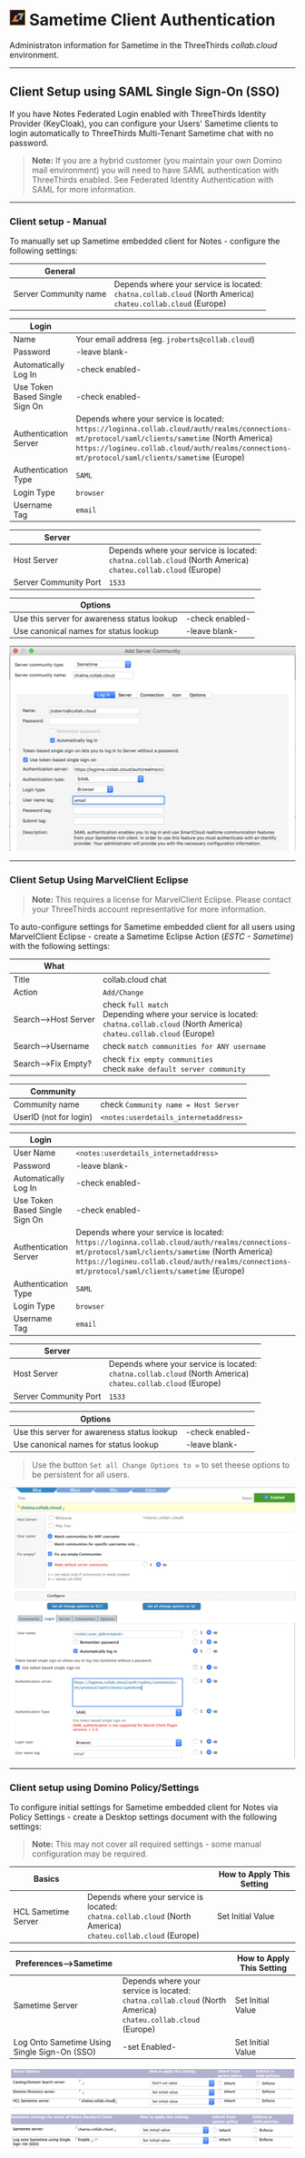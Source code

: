 # <img src="/assets/images/HCL_Sametime_Master.png" alt="SametimeLogo" height="28" /> Sametime Client Authentication

Administraton information for Sametime in the ThreeThirds *collab.cloud* environment.

---

## Client Setup using SAML Single Sign-On (SSO)

If you have Notes Federated Login enabled with ThreeThirds Identity Provider (KeyCloak), you can configure your Users' Sametime clients to login automatically to ThreeThirds Multi-Tenant Sametime chat with no password.

> **Note:** If you are a hybrid customer (you maintain your own Domino mail environment) you will need to have SAML authentication with ThreeThirds enabled. See Federated Identity Authentication with SAML for more information.

---

### Client setup - Manual

To manually set up Sametime embedded client for Notes - configure the following settings:

|General||
|-------|-------|
|Server Community name|Depends where your service is located:<br/>`chatna.collab.cloud` (North America)<br/>`chateu.collab.cloud` (Europe)|

|Login||
|-------|-------|
|Name|Your email address (eg. `jroberts@collab.cloud`)|
|Password|-leave blank-|
|Automatically Log In|-check enabled-|
|Use Token Based Single Sign On|-check enabled-|
|Authentication Server|Depends where your service is located:<br/>`https://loginna.collab.cloud/auth/realms/connections-mt/protocol/saml/clients/sametime` (North America)<br/>`https://logineu.collab.cloud/auth/realms/connections-mt/protocol/saml/clients/sametime` (Europe)|
|Authentication Type|`SAML`|
|Login Type|`browser`|
|Username Tag|`email`|

|Server||
|-------|-------|
|Host Server|Depends where your service is located:<br/>`chatna.collab.cloud` (North America)<br/>`chateu.collab.cloud` (Europe)|
|Server Community Port|`1533`|

|Options||
|-------|-------|
|Use this server for awareness status lookup|-check enabled-|
|Use canonical names for status lookup|-leave blank-|

<img src="/assets/images/screen-shots/sametime/st-set-st-1.png" alt="ST Manual Setup" />

---

### Client Setup Using MarvelClient Eclipse

> **Note:** This requires a license for MarvelClient Eclipse. Please contact your ThreeThirds account representative for more information.

To auto-configure settings for Sametime embedded client for all users using MarvelClient Eclipse - create a Sametime Eclipse Action (*ESTC - Sametime*) with the following settings:

|What||
|-------|-------|
|Title|collab.cloud chat|
|Action|`Add/Change`|
|Search-->Host Server|check `full match`<br/>Depending where your service is located:<br/>`chatna.collab.cloud` (North America)<br/>`chateu.collab.cloud` (Europe)|
|Search-->Username|check `match communities for ANY username`|
|Search-->Fix Empty?|check `fix empty communities`<br/>check `make default server community`|

|Community||
|-------|-------|
|Community name|check `Community name = Host Server`|
|UserID (not for login)|`<notes:userdetails_internetaddress>`|

|Login||
|-------|-------|
|User Name|`<notes:userdetails_internetaddress>`|
|Password|-leave blank-|
|Automatically Log In|-check enabled-|
|Use Token Based Single Sign On|-check enabled-|
|Authentication Server|Depends where your service is located:<br/>`https://loginna.collab.cloud/auth/realms/connections-mt/protocol/saml/clients/sametime` (North America)<br/>`https://logineu.collab.cloud/auth/realms/connections-mt/protocol/saml/clients/sametime` (Europe)|
|Authentication Type|`SAML`|
|Login Type|`browser`|
|Username Tag|`email`|

|Server||
|-------|-------|
|Host Server|Depends where your service is located:<br/>`chatna.collab.cloud` (North America)<br/>`chateu.collab.cloud` (Europe)|
|Server Community Port|`1533`|

|Options||
|-------|-------|
|Use this server for awareness status lookup|-check enabled-|
|Use canonical names for status lookup|-leave blank-|

> Use the button `Set all Change Options to ∞` to set theese options to be persistent for all users.

<img src="/assets/images/screen-shots/sametime/mc-set-st-1.png" alt="MarvelClient ST 1" />

---

### Client setup using Domino Policy/Settings

To configure initial settings for Sametime embedded client for Notes via Policy Settings - create a Desktop settings document with the following settings:
> **Note:** This may not cover all required settings - some manual configuration may be required.

|Basics||How to Apply This Setting|
|-------|-------|-------|
|HCL Sametime Server|Depends where your service is located:<br/>`chatna.collab.cloud` (North America)<br/>`chateu.collab.cloud` (Europe)|Set Initial Value|

|Preferences-->Sametime||How to Apply This Setting|
|-------|-------|-------|
|Sametime Server|Depends where your service is located:<br/>`chatna.collab.cloud` (North America)<br/>`chateu.collab.cloud` (Europe)|Set Initial Value|
|Log Onto Sametime Using Single Sign-On (SSO)|-set Enabled-|Set Initial Value|

<img src="/assets/images/screen-shots/sametime/pol-set-st-1.png" alt="Desktop Policy ST 1" />
<img src="/assets/images/screen-shots/sametime/pol-set-st-2.png" alt="Desktop Policy ST 2" />
